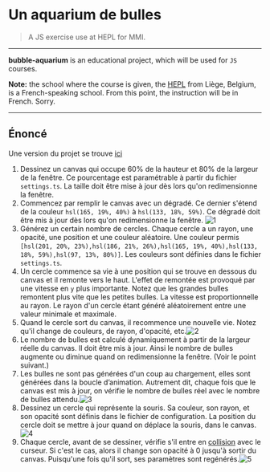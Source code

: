 # Un aquarium de bulles

> A JS exercise use at HEPL for MMI.

* * *

**bubble-aquarium** is an educational project, which will be used for `JS` courses.

**Note:** the school where the course is given, the [HEPL](https://hepl.be) from Liège, Belgium, is a French-speaking school. From this point, the instruction will be in French. Sorry.

* * *

## Énoncé


Une version du projet se trouve [ici](https://hepl-mmi.github.io/bubble-aquarium)

1. Dessinez un canvas qui occupe 60% de la hauteur et 80% de la largeur de la fenêtre. Ce pourcentage  est paramétrable à partir du fichier `settings.ts`. La taille doit être mise à jour dès lors qu'on redimensionne la fenêtre. 
2. Commencez par remplir le canvas avec un dégradé. Ce dernier s'étend de la couleur `hsl(165, 19%, 40%)` à `hsl(133, 18%, 59%)`. Ce dégradé doit être mis à jour dès lors qu'on redimensionne la fenêtre. ![1](img/1.gif)
3. Générez un certain nombre de cercles. Chaque cercle a un rayon, une opacité, une position et une couleur aléatoire. Une couleur permis `[hsl(201, 20%, 23%),hsl(186, 21%, 26%),hsl(165, 19%, 40%),hsl(133, 18%, 59%),hsl(97, 13%, 80%)]`. Les couleurs sont définies dans le fichier `settings.ts`.
4. Un cercle commence sa vie à une position qui se trouve en dessous du canvas et il remonte vers le haut. L'effet de remontée est provoqué par une vitesse en `y` plus importante. Notez que les grandes bulles remontent plus vite que les petites bulles. La vitesse est proportionnelle au rayon. Le rayon d'un cercle étant généré aléatoirement entre une valeur minimale et maximale.
5. Quand le cercle sort du canvas, il recommence une nouvelle vie. Notez qu'il change de couleurs, de rayon, d'opacité, etc.![2](img/2.gif)
6. Le nombre de bulles est calculé dynamiquement à partir de la largeur réelle du canvas. Il doit être mis à jour. Ainsi le nombre de bulles augmente ou diminue quand on redimensionne la fenêtre. (Voir le point suivant.)
7. Les bulles ne sont pas générées d'un coup au chargement, elles sont générées dans la boucle d’animation. Autrement dit, chaque fois que le canvas est mis à jour, on vérifie le nombre de bulles réel avec le nombre de bulles attendu.![3](img/3.gif)
8. Dessinez un cercle qui représente la souris. Sa couleur, son rayon, et son opacité sont définis dans le fichier de configuration. La position du cercle doit se mettre à jour quand on déplace la souris, dans le canvas.![4](img/4.gif)
9. Chaque cercle, avant de se dessiner, vérifie s'il entre en [collision](https://developer.mozilla.org/fr/docs/Games/Techniques/2D_collision_detection#collision_de_cercles) avec le curseur. Si c'est le cas, alors il change son opacité à 0 jusqu'à sortir du canvas. Puisqu'une fois qu'il sort, ses paramètres sont regénérés.![5](img/5.gif)


